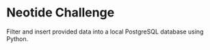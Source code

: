 # Neotide Challenge

Filter and insert provided data into a local PostgreSQL database using Python. 
